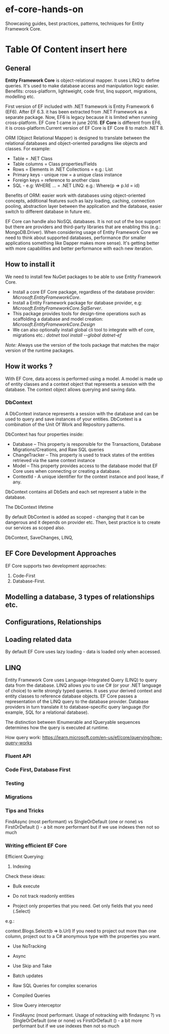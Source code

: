 # ef-core-hands-on

Showcasing guides, best practices, patterns, techniques for Entity Framework Core.

# Table Of Content insert here


## General

**Entity Framework Core** is object-relational mapper. It uses LINQ to define queries. It's used to make database access and manipulation logic easier. Benefits: cross-platform, lightweight, code first, linq support, migrations, modelling etc.

First version of EF included with .NET framework is Entity Framework 6 (EF6). After EF 6.3. it has been extracted from .NET Framework as a separate package. Now, EF6 is legacy because it is limited when running cross-platform. EF Core 1 came in june 2016. **EF Core** is different from EF6, it is cross-platform.Current version of EF Core is EF Core 8 to match .NET 8.

ORM (Object Relational Mapper) is designed to translate between the relational databases and object-oriented paradigms like objects and classes. For example:
- Table = .NET Class
- Table columns = Class properties/Fields
- Rows = Elements in .NET Collections =  e.g.: List
- Primary keys - unique row = a unique class instance
- Foreign keys = reference to another class
- SQL - e.g: WHERE ... = .NET LINQ: e.g.: Where(p => p.Id = id)

Benefits of ORM: easier work with databases using object-oriented concepts, additional features such as lazy loading, caching, connection pooling, abstraction layer between the application and the database, easier switch to different database in future etc.

EF Core can handle also NoSQL databases. It is not out of the box support but there are providers and third-party libraries that are enabling this (e.g.: MongoDB.Driver). When considering usage of Entity Framework Core we need to think about supported databases, performance (for smaller applications something like Dapper makes more sense). It's getting better with more capabilities and better performance with each new iteration.

## How to install it

We need to install few NuGet packages to be able to use Entity Framework Core. 

- Install a core EF Core package, regardless of the database provider: *Microsoft.EntityFrameworkCore*.
- Install a Entity Framework package for database provider, e.g: *Microsoft.EntityFrameworkCore.SqlServer*.
- This package provides tools for design-time operations such as scaffolding a database and model creation: *Microsoft.EntityFrameworkCore.Design*
- We can also optionally install global cli tool to integrate with ef core, migrations etc.: *dotnet tool install --global dotnet-ef*

*Note:* Always use the version of the tools package that matches the major version of the runtime packages.

## How it works ?

With EF Core, data access is performed using a model. A model is made up of entity classes and a context object that represents a session with the database. The context object allows querying and saving data. 

### DbContext

A DbContext instance represents a session with the database and can be used to query and save instances of your entities. DbContext is a combination of the Unit Of Work and Repository patterns.

DbContext has four properties inside:

- Database – This property is responsible for the Transactions, Database Migrations/Creations, and Raw SQL queries 
- ChangeTracker – This property is used to track states of the entities retrieved via the same context instance 
- Model – This property provides access to the database model that EF Core uses when connecting or creating a database.
- ContextId - A unique identifier for the context instance and pool lease, if any.

DbContext contains all DbSets and each set represent a table in the database.

The DbContext lifetime

By default DbContext is added as scoped - changing that it can be dangerous and it depends on provider etc.
Then, best practice is to create our services as scoped also. 

DbContext, SaveChanges, LINQ, 

## EF Core Development Approaches

EF Core supports two development approaches:
1) Code-First
2) Database-First. 

## Modelling a database, 3 types of relationships etc.


## Configurations, Relationships


## Loading related data

By default EF Core uses lazy loading - data is loaded only when accessed. 

## LINQ

Entity Framework Core uses Language-Integrated Query (LINQ) to query data from the database. LINQ allows you to use C# (or your .NET language of choice) to write strongly typed queries. It uses your derived context and entity classes to reference database objects. EF Core passes a representation of the LINQ query to the database provider. Database providers in turn translate it to database-specific query language (for example, SQL for a relational database). 

The distinction between IEnumerable<T> and IQueryable<T> sequences determines how the query is executed at runtime.

How query work:
https://learn.microsoft.com/en-us/ef/core/querying/how-query-works


### Fluent API 

### Code First, Database First

### Testing

### Migrations

### Tips and Tricks

FindAsync (most performant) vs SIngleOrDefault (one or none) vs FirstOrDefault () - a bit more performant but if we use indexes then not so much

### Writing efficient EF Core

Efficient Querying:

1. Indexing

Check these ideas:

- Bulk execute

- Do not track readonly entities
 
- Project only properties that you need. Get only fields that you need (.Select)

e.g.:

context.Blogs.Select(b => b.Url)
If you need to project out more than one column, project out to a C# anonymous type with the properties you want.

- Use NoTracking

- Async

- Use Skip and Take

- Batch updates

- Raw SQL Queries for complex scenarios

- Compiled Queries

- Slow Query interceptor

- FindAsync (most performant. Usage of notracking with findasync ?) vs SIngleOrDefault (one or none) vs FirstOrDefault () - a bit more performant but if we use indexes then not so much
